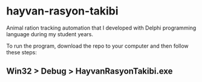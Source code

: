 # hayvan-rasyon-takibi
Animal ration tracking automation that I developed with Delphi programming language during my student years. 

To run the program, download the repo to your computer and then follow these steps: 
## Win32 > Debug > HayvanRasyonTakibi.exe
